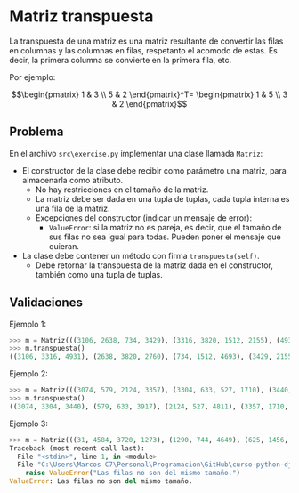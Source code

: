 Matriz transpuesta
================================================

La transpuesta de una matriz es una matriz resultante de convertir las filas en columnas y las columnas en filas, respetanto el acomodo de estas. Es decir, la primera columna se convierte en la primera fila, etc.

Por ejemplo:

$$\begin{pmatrix}
1 & 3 \\
5 & 2
\end{pmatrix}^T=
\begin{pmatrix}
1 & 5 \\
3 & 2
\end{pmatrix}$$

Problema
--------

En el archivo `src\exercise.py` implementar una clase llamada `Matriz`:

* El constructor de la clase debe recibir como parámetro una matriz, para almacenarla como atributo.
    * No hay restricciones en el tamaño de la matriz.
    * La matriz debe ser dada en una tupla de tuplas, cada tupla interna es una fila de la matriz.
    * Excepciones del constructor (indicar un mensaje de error):
        * `ValueError`: si la matriz no es pareja, es decir, que el tamaño de sus filas no sea igual para todas. Pueden poner el mensaje que quieran.
* La clase debe contener un método con firma `transpuesta(self)`.
    * Debe retornar la transpuesta de la matriz dada en el constructor, también como una tupla de tuplas.


Validaciones
------------

Ejemplo 1:
```python
>>> m = Matriz(((3106, 2638, 734, 3429), (3316, 3820, 1512, 2155), (4931, 2760, 4693, 4041)))
>>> m.transpuesta()
((3106, 3316, 4931), (2638, 3820, 2760), (734, 1512, 4693), (3429, 2155, 4041))
```

Ejemplo 2:
```python
>>> m = Matriz(((3074, 579, 2124, 3357), (3304, 633, 527, 1710), (3440, 3917, 4811, 3689))) 
>>> m.transpuesta()
((3074, 3304, 3440), (579, 633, 3917), (2124, 527, 4811), (3357, 1710, 3689))
```

Ejemplo 3:
```python
>>> m = Matriz(((31, 4584, 3720, 1273), (1290, 744, 4649), (625, 1456, 4265, 1729)))       
Traceback (most recent call last):
  File "<stdin>", line 1, in <module>
  File "C:\Users\Marcos C7\Personal\Programacion\GitHub\curso-python-django\Modulo 02\M02S02_Modulos_Clases_y_Objetos\Soluciones\04_matriz_transpuesta\src\exercise.py", line 7, in __init__
    raise ValueError("Las filas no son del mismo tamaño.")
ValueError: Las filas no son del mismo tamaño.
```
